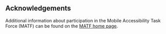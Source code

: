 ## Acknowledgements

Additional information about participation in the Mobile Accessibility Task Force (MATF) can be found on the [MATF home page](https://www.w3.org/groups/tf/mobile-a11y-tf/participants/).

